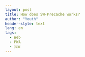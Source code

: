 ```yaml
---
layout: post
title: How does SW-Precache works?
author: "Youth"
header-style: text
lang: en
tags:
  - Web
  - PWA
  - 🇬🇧
---
```

